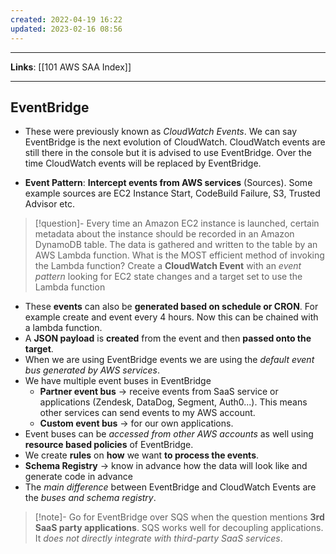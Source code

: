 ```yaml
---
created: 2022-04-19 16:22
updated: 2023-02-16 08:56
---
```

---
**Links**: [[101 AWS SAA Index]]

---
## EventBridge
- These were previously known as *CloudWatch Events*. We can say EventBridge is the next evolution of CloudWatch. CloudWatch events are still there in the console but it is advised to use EventBridge. Over the time CloudWatch events will be replaced by EventBridge.

- **Event Pattern**: **Intercept events from AWS services** (Sources). Some example sources are EC2 Instance Start, CodeBuild Failure, S3, Trusted Advisor etc.

> [!question]- Every time an Amazon EC2 instance is launched, certain metadata about the instance should be recorded in an Amazon DynamoDB table. The data is gathered and written to the table by an AWS Lambda function. What is the MOST efficient method of invoking the Lambda function?
> Create a **CloudWatch Event** with an *event pattern* looking for EC2 state changes and a target set to use the Lambda function

- These **events** can also be **generated based on schedule or CRON**. For example create and event every 4 hours. Now this can be chained with a lambda function.
- A **JSON payload** is **created** from the event and then **passed onto the target**. 
- When we are using EventBridge events we are using the *default event bus generated by AWS services*.
- We have multiple event buses in EventBridge
    - **Partner event bus** → receive events from SaaS service or applications (Zendesk, DataDog, Segment, Auth0...). This means other services can send events to my AWS account.
    - **Custom event bus** → for our own applications.
- Event buses can be *accessed from other AWS accounts* as well using **resource based policies** of EventBridge.
- We create **rules** on **how** we want **to process the events**.
- **Schema Registry** → know in advance how the data will look like and generate code in advance
- The *main difference* between EventBridge and CloudWatch Events are the *buses and schema registry*.

> [!note]- Go for EventBridge over SQS when the question mentions **3rd SaaS party applications**.
> SQS works well for decoupling applications. It *does not directly integrate with third-party SaaS services*.